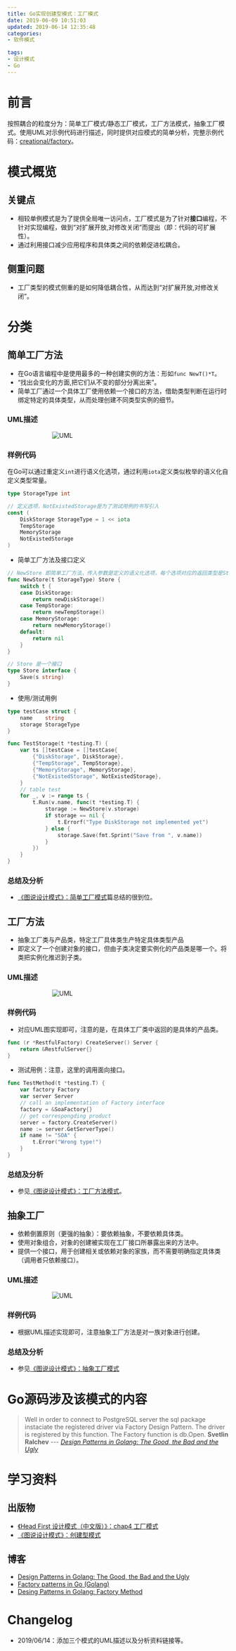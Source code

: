 ```yaml
---
title: Go实现创建型模式：工厂模式
date: 2019-06-09 10:51:03
updated: 2019-06-14 12:35:48
categories:
- 软件模式

tags:
- 设计模式
- Go
---
```

# 前言
按照耦合的粒度分为：简单工厂模式/静态工厂模式，工厂方法模式，抽象工厂模式。使用UML对示例代码进行描述，同时提供对应模式的简单分析，完整示例代码：[creational/factory](https://github.com/zhongqin0820/coding-playground/tree/master/go/pattern/creational/factory)。

<!-- more -->
# 模式概览
## 关键点
- 相较单例模式是为了提供全局唯一访问点，工厂模式是为了针对**接口**编程，不针对实现编程，做到“对扩展开放,对修改关闭”而提出（即：代码的可扩展性）。
- 通过利用接口减少应用程序和具体类之间的依赖促进松耦合。

## 侧重问题
- 工厂类型的模式侧重的是如何降低耦合性，从而达到“对扩展开放,对修改关闭”。

# 分类
## 简单工厂方法
- 在Go语言编程中是使用最多的一种创建实例的方法：形如`func NewT()*T`。
- “找出会变化的方面,把它们从不变的部分分离出来”。
- 简单工厂通过一个具体工厂使用依赖一个接口的方法，借助类型判断在运行时绑定特定的具体类型，从而处理创建不同类型实例的细节。

### UML描述
<div style="width: 300px; margin: auto">

![UML](https://raw.githubusercontent.com/zhongqin0820/zhongqin0820.github.io/source-articles/source/images/develop/pattern/creational_factory_simple.jpg)
</div>

### 样例代码
在Go可以通过重定义`int`进行语义化选项，通过利用`iota`定义类似枚举的语义化自定义类型常量。
```go
type StorageType int

// 定义选项，NotExistedStorage是为了测试用例的书写引入
const (
    DiskStorage StorageType = 1 << iota
    TempStorage
    MemoryStorage
    NotExistedStorage
)
```

- 简单工厂方法及接口定义

```go
// NewStore 即简单工厂方法，传入参数是定义的语义化选项，每个选项对应的返回类型是Store接口具体实例类型
func NewStore(t StorageType) Store {
    switch t {
    case DiskStorage:
        return newDiskStorage()
    case TempStorage:
        return newTempStorage()
    case MemoryStorage:
        return newMemoryStorage()
    default:
        return nil
    }
}

// Store 是一个接口
type Store interface {
    Save(s string)
}
```

- 使用/测试用例

```go
type testCase struct {
    name    string
    storage StorageType
}

func TestStorage(t *testing.T) {
    var ts []testCase = []testCase{
        {"DiskStorage", DiskStorage},
        {"TempStorage", TempStorage},
        {"MemoryStorage", MemoryStorage},
        {"NotExistedStorage", NotExistedStorage},
    }
    // table test
    for _, v := range ts {
        t.Run(v.name, func(t *testing.T) {
            storage := NewStore(v.storage)
            if storage == nil {
                t.Errorf("Type DiskStorage not implemented yet")
            } else {
                storage.Save(fmt.Sprint("Save from ", v.name))
            }
        })
    }
}
```

### 总结及分析
- [《图说设计模式》：简单工厂模式](https://design-patterns.readthedocs.io/zh_CN/latest/creational_patterns/simple_factory.html)篇总结的很到位。

## 工厂方法
- 抽象工厂类与产品类，特定工厂具体类生产特定具体类型产品
- 即定义了一个创建对象的接口，但由子类决定要实例化的产品类是哪一个。将类把实例化推迟到子类。

### UML描述
<div style="width: 300px; margin: auto">

![UML](https://raw.githubusercontent.com/zhongqin0820/zhongqin0820.github.io/source-articles/source/images/develop/pattern/creational_factory_method.jpg)
</div>

### 样例代码
- 对应UML图实现即可，注意的是，在具体工厂类中返回的是具体的产品类。

```go
func (r *RestfulFactory) CreateServer() Server {
    return &RestfulServer{}
}
```

- 测试用例：注意，这里的调用面向接口。

```go
func TestMethod(t *testing.T) {
    var factory Factory
    var server Server
    // call an implementation of Factory interface
    factory = &SoaFactory{}
    // get correspongding product
    server = factory.CreateServer()
    name := server.GetServerType()
    if name != "SOA" {
        t.Error("Wrong type!")
    }
}
```

### 总结及分析
- 参见[《图说设计模式》：工厂方法模式](https://design-patterns.readthedocs.io/zh_CN/latest/creational_patterns/factory_method.html)。

## 抽象工厂
- 依赖倒置原则（更强的抽象）：要依赖抽象，不要依赖具体类。
- 使用对象组合，对象的创建被实现在工厂接口所暴露出来的方法中。
- 提供一个接口，用于创建相关或依赖对象的家族，而不需要明确指定具体类（调用者只依赖接口）。

### UML描述
<div style="width: 300px; margin: auto">

![UML](https://raw.githubusercontent.com/zhongqin0820/zhongqin0820.github.io/source-articles/source/images/develop/pattern/creational_factory_abstract.jpg)
</div>

### 样例代码
- 根据UML描述实现即可，注意抽象工厂方法是对一族对象进行创建。

### 总结及分析
- 参见[《图说设计模式》：抽象工厂模式](https://design-patterns.readthedocs.io/zh_CN/latest/creational_patterns/abstract_factory.html)

# Go源码涉及该模式的内容
> Well in order to connect to PostgreSQL server the sql package instaciate the registered driver via Factory Design Pattern. The driver is registered by this function.
> The Factory function is db.Open.
> **Svetlin Ralchev** --- <cite>[Design Patterns in Golang: The Good, the Bad and the Ugly](http://blog.ralch.com/tutorial/design-patterns/golang-design-patterns/)</cite>

# 学习资料
## 出版物
- [《Head First 设计模式（中文版）》：chap4 工厂模式](https://bookset.me/5123.html)
- [《图说设计模式》：创建型模式](https://design-patterns.readthedocs.io/zh_CN/latest/creational_patterns/creational.html)

## 博客
- [Design Patterns in Golang: The Good, the Bad and the Ugly](http://blog.ralch.com/tutorial/design-patterns/golang-design-patterns/)
- [Factory patterns in Go (Golang)](https://www.sohamkamani.com/blog/golang/2018-06-20-golang-factory-patterns/)
- [Desing Patterns in Golang: Factory Method](http://blog.ralch.com/articles/design-patterns/golang-factory-method/)

# Changelog
- 2019/06/14：添加三个模式的UML描述以及分析资料链接等。
